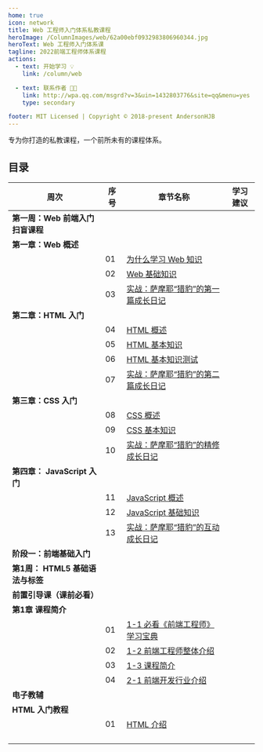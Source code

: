 ```yaml
---
home: true
icon: network
title: Web 工程师入门体系私教课程
heroImage: /ColumnImages/web/62a00ebf0932983806960344.jpg
heroText: Web 工程师入门体系课
tagline: 2022前端工程师体系课程
actions:
  - text: 开始学习 💡
    link: /column/web

  - text: 联系作者 👩‍🎓
    link: http://wpa.qq.com/msgrd?v=3&uin=1432803776&site=qq&menu=yes
    type: secondary

footer: MIT Licensed | Copyright © 2018-present AndersonHJB
---
```


专为你打造的私教课程，一个前所未有的课程体系。

## 目录

| 周次                             | 序号 | 章节名称                                                 | 学习建议 |
| -------------------------------- | ---- | -------------------------------------------------------- | -------- |
| **第一周：Web 前端入门扫盲课程** |      |                                                          |          |
| **第一章：Web 概述**             |      |                                                          |          |
|                                  | 01   | [为什么学习 Web 知识](./base/README.md)                  |          |
|                                  | 02   | [Web 基础知识](./base/base_01.md)                        |          |
|                                  | 03   | [实战：萨摩耶“猎豹”的第一篇成长日记](./base/base_02.md)  |          |
| **第二章：HTML 入门**            |      |                                                          |          |
|                                  | 04   | [HTML 概述](./base/base_03.md)                           |          |
|                                  | 05   | [HTML 基本知识](./base/base_04.md)                       |          |
|                                  | 06   | [HTML 基本知识测试](./base/base_05.md)                   |          |
|                                  | 07   | [实战：萨摩耶“猎豹”的第二篇成长日记](./base/base_06.md)  |          |
| **第三章：CSS 入门**             |      |                                                          |          |
|                                  | 08   | [CSS 概述](./base/base_07.md)                            |          |
|                                  | 09   | [CSS 基本知识](./base/base_08.md)                        |          |
|                                  | 10   | [实战：萨摩耶“猎豹”的精修成长日记](./base/base_09.md)    |          |
| **第四章： JavaScript 入门**     |      |                                                          |          |
|                                  | 11   | [JavaScript 概述](./base/base_10.md)                     |          |
|                                  | 12   | [JavaScript 基础知识](./base/base_11.md)                 |          |
|                                  | 13   | [实战：萨摩耶“猎豹”的互动成长日记](./base/base_12.md)    |          |
| **阶段一：前端基础入门**         |      |                                                          |          |
| **第1周： HTML5 基础语法与标签** |      |                                                          |          |
| **前置引导课（课前必看）**       |      |                                                          |          |
| **第1章 课程简介**               |      |                                                          |          |
|                                  | 01   | [1-1 必看《前端工程师》学习宝典 ](./txk/week1/txk_01.md) |          |
|                                  | 02   | [1-2 前端工程师整体介绍 ](./txk/week1/txk_02.md)         |          |
|                                  | 03   | [1-3 课程简介 ](./txk/week1/txk_03.md)                   |          |
|                                  | 04   | [2-1 前端开发行业介绍  ](./txk/week1/txk_04.md)          |          |
| **电子教辅**                     |      |                                                          |          |
| **HTML 入门教程**                |      |                                                          |          |
|                                  | 01   | [HTML 介绍](./book/html-01.md)                           |          |
|                                  |      |                                                          |          |
|                                  |      |                                                          |          |
|                                  |      |                                                          |          |
|                                  |      |                                                          |          |

